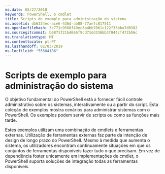 ```yaml
---
ms.date: 08/27/2018
keywords: PowerShell, o cmdlet
title: Scripts de exemplo para administração do sistema
ms.assetid: db6334ec-ace6-436d-ab88-77aefc817511
ms.openlocfilehash: 3c771c9568f40ec3a4bb7061c122f33bba7d0382
ms.sourcegitcommit: b6871f21bd666f9cd71dd336bb3f844cf472b56c
ms.translationtype: MT
ms.contentlocale: pt-PT
ms.lasthandoff: 02/03/2019
ms.locfileid: "55684186"
---
```

# <a name="sample-scripts-for-system-administration"></a>Scripts de exemplo para administração do sistema

O objetivo fundamental do PowerShell está a fornecer fácil controle administrativo sobre os sistemas, interativamente ou a partir do script. Esta coleção de exemplos mostra cenários para administrar sistemas com o PowerShell. Os exemplos podem servir de scripts ou como as funções mais tarde.

Estes exemplos utilizam uma combinação de cmdlets e ferramentas externas. Utilização de ferramentas externas faz parte da intenção de design de longo prazo do PowerShell. Mesmo à medida que aumenta o sistema, os utilizadores encontram continuamente situações em que os conjuntos de ferramentas disponíveis fazer tudo o que precisam. Em vez de dependência foster unicamente em implementações de cmdlet, o PowerShell suporta soluções de integração todas as ferramentas disponíveis.
